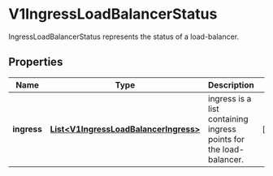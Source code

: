

# V1IngressLoadBalancerStatus

IngressLoadBalancerStatus represents the status of a load-balancer.
## Properties

Name | Type | Description | Notes
------------ | ------------- | ------------- | -------------
**ingress** | [**List&lt;V1IngressLoadBalancerIngress&gt;**](V1IngressLoadBalancerIngress.md) | ingress is a list containing ingress points for the load-balancer. |  [optional]



